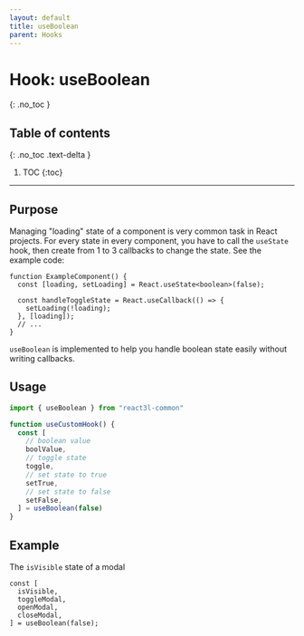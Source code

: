 ```yaml
---
layout: default
title: useBoolean
parent: Hooks
---
```


# Hook: useBoolean

{: .no_toc }

## Table of contents

{: .no_toc .text-delta }

1. TOC
   {:toc}

---

## Purpose

Managing "loading" state of a component is very common task in React projects. For every state in every component, you have to call the `useState` hook, then create from 1 to 3 callbacks to change the state.
See the example code:

```tsx
function ExampleComponent() {
  const [loading, setLoading] = React.useState<boolean>(false);

  const handleToggleState = React.useCallback(() => {
    setLoading(!loading);
  }, [loading]);
  // ...
}
```

`useBoolean` is implemented to help you handle boolean state easily without writing callbacks.

## Usage

```ts
import { useBoolean } from "react3l-common"

function useCustomHook() {
  const [
    // boolean value
    boolValue,
    // toggle state
    toggle,
    // set state to true
    setTrue,
    // set state to false
    setFalse,
  ] = useBoolean(false)
}
```

## Example
The `isVisible` state of a modal

```tsx
const [
  isVisible, 
  toggleModal,
  openModal,
  closeModal,
] = useBoolean(false);
```
